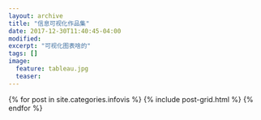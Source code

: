 ```yaml
---
layout: archive
title: "信息可视化作品集"
date: 2017-12-30T11:40:45-04:00
modified:
excerpt: "可视化图表啥的"
tags: []
image: 
  feature: tableau.jpg
  teaser:
---
```




<div class="tiles">
{% for post in site.categories.infovis %}
  {% include post-grid.html %}
{% endfor %}
</div> 